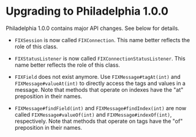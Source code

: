 # Upgrading to Philadelphia 1.0.0

Philadelphia 1.0.0 contains major API changes. See below for details.

- `FIXSession` is now called `FIXConnection`. This name better reflects the
  role of this class.

- `FIXStatusListener` is now called `FIXConnectionStatusListener`. This name
  better reflects the role of this class.

- `FIXField` does not exist anymore. Use `FIXMessage#tagAt(int)` and
  `FIXMessage#valueAt(int)` to directly access the tags and values in a
  message. Note that methods that operate on indexes have the "at"
  preposition in their names.

- `FIXMessage#findField(int)` and `FIXMessage#findIndex(int)` are now called
  `FIXMessage#valueOf(int)` and `FIXMessage#indexOf(int)`, respectively.
  Note that methods that operate on tags have the "of" preposition in their
  names.
